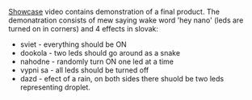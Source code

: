 [Showcase](showcase.mov) video contains demonstration of a final product. The demonatration consists of mew saying wake word 'hey nano' (leds are turned on in corners) and 4 effects in slovak:

- sviet - everything should be ON
- dookola - two leds should go around as a snake
- nahodne - randomly turn ON one led at a time
- vypni sa - all leds should be turned off
- dazd - efect of a rain, on both sides there shuold be two leds representing droplet.